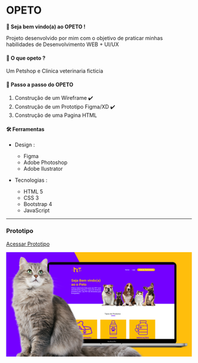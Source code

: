 # OPETO 

**🐶 Seja bem vindo(a) ao OPETO  !**

Projeto desenvolvido por mim com o objetivo de praticar minhas habilidades de Desenvolvimento WEB + UI/UX

#### 🐾 O que opeto ?
Um Petshop e Clinica veterinaria ficticia 


#### 📝 Passo a passo do OPETO
  1. Construção de um Wireframe ✔️
  2. Construção de um Prototipo Figma/XD ✔️
  3. Construção de uma Pagina HTML


#### 🛠️ Ferramentas 
- Design :
    - Figma
    - Adobe Photoshop
    - Adobe Ilustrator

- Tecnologias :
    - HTML 5
    - CSS 3
    - Bootstrap 4
    - JavaScript


____

### Prototipo


<a href="https://www.figma.com/proto/H1TynhybTkVdPSO40p6rQU/OPETO-Project?page-id=0%3A1&node-id=1%3A4&viewport=467%2C591%2C1&scaling=scale-down"> Acessar Prototipo


![](img/mockup02.png)
</a>
